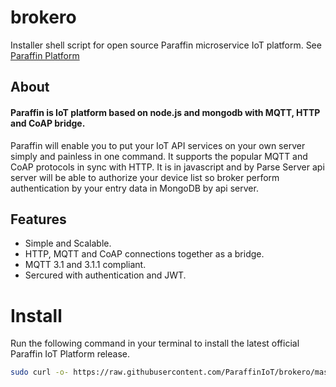 # brokero
Installer shell script for open source Paraffin microservice IoT platform. See [Paraffin Platform](https://paraffiniot.github.io)


## About


#### Paraffin is IoT platform based on node.js and mongodb with MQTT, HTTP and CoAP bridge.

Paraffin will enable you to put your IoT API services on your own server simply and painless in one command. It supports the popular MQTT and CoAP protocols in sync with HTTP. It is in javascript and by Parse Server api server will be able to authorize your device list so broker perform authentication by your entry data in MongoDB by api server.


## Features

* Simple and Scalable.
* HTTP, MQTT and CoAP connections together as a bridge.
* MQTT 3.1 and 3.1.1 compliant.
* Sercured with authentication and JWT.


# Install
Run the following command in your terminal to install the latest official Paraffin IoT Platform release.

```bash
sudo curl -o- https://raw.githubusercontent.com/ParaffinIoT/brokero/master/install.sh | bash
```
